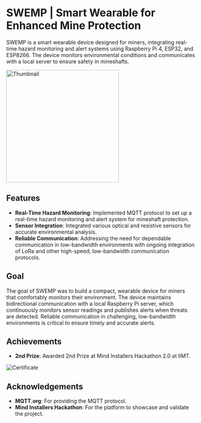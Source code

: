 # SWEMP | Smart Wearable for Enhanced Mine Protection

SWEMP is a smart wearable device designed for miners, integrating real-time hazard monitoring and alert systems using Raspberry Pi 4, ESP32, and ESP8266. The device monitors environmental conditions and communicates with a local server to ensure safety in mineshafts.

<img src="https://github.com/user-attachments/assets/bccfbee1-649c-4bbd-ab88-206b68c6f84e" alt="Thumbnail" width="300"/>

## Features

- **Real-Time Hazard Monitoring**: Implemented MQTT protocol to set up a real-time hazard monitoring and alert system for mineshaft protection.
- **Sensor Integration**: Integrated various optical and resistive sensors for accurate environmental analysis.
- **Reliable Communication**: Addressing the need for dependable communication in low-bandwidth environments with ongoing integration of LoRa and other high-speed, low-bandwidth communication protocols.

## Goal

The goal of SWEMP was to build a compact, wearable device for miners that comfortably monitors their environment. The device maintains bidirectional communication with a local Raspberry Pi server, which continuously monitors sensor readings and publishes alerts when threats are detected. Reliable communication in challenging, low-bandwidth environments is critical to ensure timely and accurate alerts.

## Achievements

- **2nd Prize**: Awarded 2nd Prize at Mind Installers Hackathon 2.0 at IIMT.

![Certificate](https://github.com/user-attachments/assets/b37c994f-6ccb-4a93-8bd6-c4313c05f6e1)

## Acknowledgements

- **MQTT.org**: For providing the MQTT protocol.
- **Mind Installers Hackathon**: For the platform to showcase and validate the project.
